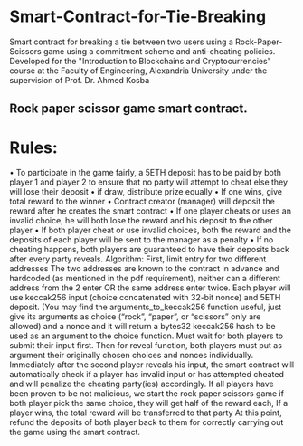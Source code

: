 # Smart-Contract-for-Tie-Breaking

Smart contract for breaking a tie between two users using a Rock-Paper-Scissors game using a commitment scheme and anti-cheating policies.
Developed for the "Introduction to Blockchains and Cryptocurrencies" course at the Faculty of Engineering, Alexandria University under the supervision of Prof. Dr. Ahmed Kosba

## Rock paper scissor game smart contract.
# Rules:
•	To participate in the game fairly, a 5ETH deposit has to be paid by both player 1 and player 2 to ensure that no party will attempt to cheat else they will lose their deposit
•	if draw,  distribute prize equally
•	If one wins, give total reward to the winner
•	Contract creator (manager) will deposit the reward after he creates the smart contract
•	If one player cheats or uses an invalid choice, he will both lose the reward and his deposit to the other player
•	If both player cheat or use invalid choices, both the reward and the deposits of each player will be sent to the manager as a penalty
•	If no cheating happens, both players are guaranteed to have their deposits back after every party reveals.
Algorithm:
First, limit entry for two different addresses
The two addresses are known to the contract in advance and hardcoded (as mentioned in the pdf requirement), neither can a different address from the 2 enter OR the same address enter twice.
Each player will use keccak256 input (choice concatenated with 32-bit nonce) and 5ETH deposit.
(You may find the arguments_to_keccak256 function useful, just give its arguments as choice (“rock”, “paper”, or “scissors” only are allowed) and a nonce and it will return a bytes32 keccak256 hash to be used as an argument to the choice function.
Must wait for both players to submit their input first.
Then for reveal function, both players must put as argument their originally chosen choices and nonces individually.
Immediately after the second player reveals his input, the smart contract will automatically check if a player has invalid input or has attempted cheated and will penalize the cheating party(ies) accordingly.
If all players have been proven to be not malicious, we start the rock paper scissors game
if both player pick the same choice, they will get half of the reward each,
If a player wins, the total reward will be transferred to that party
At this point, refund the deposits of both player back to them for correctly carrying out the game using the smart contract.

